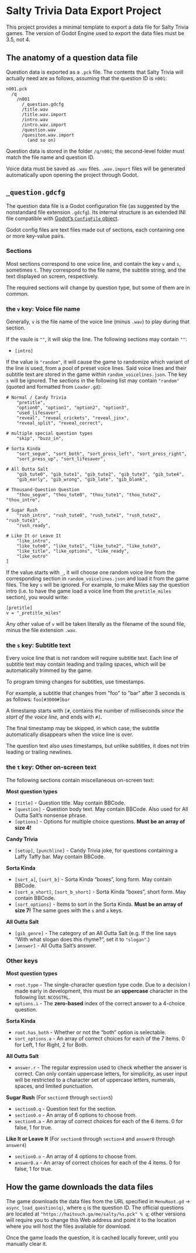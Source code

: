 # Salty Trivia Data Export Project

This project provides a minimal template to export a data file for Salty Trivia games.
The version of Godot Engine used to export the data files must be 3.5, not 4.

## The anatomy of a question data file

Question data is exported as a `.pck` file.
The contents that Salty Trivia will actually need are as follows, assuming that the question ID is `n001`:

```
n001.pck
  /q
    /n001
      /_question.gdcfg
      /title.wav
      /title.wav.import
      /intro.wav
      /intro.wav.import
      /question.wav
      /quesiton.wav.import
        (and so on)
```

Question data is stored in the folder `/q/n001`;
the second-level folder must match the file name and question ID.

Voice data must be saved as `.wav` files. `.wav.import` files will be generated automatically upon opening the project through Godot.

## `_question.gdcfg`

The question data file is a Godot configuration file (as suggested by the nonstandard file extension `.gdcfg`).
Its internal structure is an extended INI file compatible with [Godot’s `ConfigFile` object](https://docs.godotengine.org/en/3.5/classes/class_configfile.html).

Godot config files are text files made out of sections, each containing one or more key-value pairs.

### Sections

Most sections correspond to one voice line, 
and contain the key `v` and `s`, sometimes `t`. They correspond to the file name, the subtitle string, and the text displayed on screen, respectively.

The required sections will change by question type, but some of them are in common.

### the `v` key: Voice file name

Generally, `v` is the file name of the voice line (minus `.wav`) to play during that section.

If the vaule is `""`, it will skip the line. The following sections may contain `""`:
  * `[intro]`

If the value is `"random"`, it will cause the game to randomize which variant of the line is used, from a pool of preset voice lines. Said voice lines and their subtitle text are stored in the game within `random_voicelines.json`. The key `s` will be ignored. The sections in the following list may contain `"random"` (quoted and formatted from `Loader.gd`):
```
# Normal / Candy Trivia
	"pretitle",
	"option0", "option1", "option2", "option3",
	"used_lifesaver",
	"reveal", "reveal_crickets", "reveal_jinx",
	"reveal_split", "reveal_correct",

# multiple special question types
	"skip", "buzz_in",

# Sorta Kinda
	"sort_segue", "sort_both", "sort_press_left", "sort_press_right",
	"sort_press_up", "sort_lifesaver",

# All Outta Salt
	"gib_tute0", "gib_tute1", "gib_tute2", "gib_tute3", "gib_tute4",
	"gib_early", "gib_wrong", "gib_late", "gib_blank",

# Thousand-Question Question
	"thou_segue", "thou_tute0", "thou_tute1", "thou_tute2", "thou_intro",

# Sugar Rush
	"rush_intro", "rush_tute0", "rush_tute1", "rush_tute2", "rush_tute3",
	"rush_ready",

# Like It or Leave It
	"like_intro",
	"like_tute0", "like_tute1", "like_tute2", "like_tute3",
	"like_title", "like_options", "like_ready",
	"like_outro"
]
```

If the value starts with `_`, it will choose one random voice line from the corresponding section in `random_voicelines.json` and load it from the game files. The key `s` will be ignored. For example, to make Miles say the question intro (i.e. to have the game load a voice line from the `pretitle_miles` section), you would write:
```
[pretitle]
v = "_pretitle_miles"
```

Any other value of `v` will be taken literally as the filename of the sound file, minus the file extension `.wav`.

### the `s` key: Subtitle text

Every voice line that is not random will require subtitle text. Each line of subtitle text may contain leading and trailing spaces, which will be automatically trimmed by the game.

To program timing changes for subtitles, use timestamps.

For example, a subtitle that changes from "foo" to "bar" after 3 seconds is as follows: `foo[#3000#]bar`

A timestamp starts with `[#`, contains the number of milliseconds *since the start of the voice line,* and ends with `#]`.

The final timestamp may be skipped, in which case, the subtitle automatically disappears when the voice line is over.

The question text also uses timestamps, but unlike subtitles, it does not trim leading or trailing newlines.

### the `t` key: Other on-screen text

The following sections contain miscellaneous on-screen text:

**Most question types**

* `[title]` - Question title. May contain BBCode.
* `[question]` - Question body text. May contain BBCode. Also used for All Outta Salt’s nonsense phrase.
* `[options]` - Options for multiple choice questions. **Must be an array of size 4!**

**Candy Trivia**

* `[setup]`, `[punchline]` - Candy Trivia joke, for questions containing a Laffy Taffy bar. May contain BBCode.

**Sorta Kinda**
* `[sort_a]`, `[sort_b]` - Sorta Kinda “boxes”, long form. May contain BBCode.
* `[sort_a_short]`, `[sort_b_short]` - Sorta Kinda “boxes”, short form. May contain BBCode.
* `[sort_options]` - Items to sort in the Sorta Kinda. **Must be an array of size 7!** The same goes with the `s` and `a` keys.

**All Outta Salt**
* `[gib_genre]` - The category of an All Outta Salt (e.g. If the line says “With what slogan does this rhyme?”, set it to `"slogan"`.)
* `[answer]` - All Outta Salt’s answer.

### Other keys

**Most question types**
* `root.type` - The single-character question type code. Due to a decision I made early in development, this must be an **uppercase** character in the following list: `NCOSGTRL`.
* `options.i` - The **zero-based** index of the correct answer to a 4-choice question.

**Sorta Kinda**
* `root.has_both` - Whether or not the “both” option is selectable.
* `sort_options.a` - An array of correct choices for each of the 7 items. 0 for Left, 1 for Right, 2 for Both.

**All Outta Salt**
* `answer.r` - The regular expression used to check whether the answer is correct. Can only contain uppercase letters, for simplicity, as user input will be restricted to a character set of uppercase letters, numerals, spaces, and limited punctuation.

**Sugar Rush** (For `section0` through `section5`)
* `section0.q` - Question text for the section.
* `section0.o` - An array of 6 options to choose from.
* `section0.a` - An array of correct choices for each of the 6 items. 0 for false, 1 for true.

**Like It or Leave It** (For `section0` through `section4` and `answer0` through `answer4`)
* `section0.o` - An array of 4 options to choose from.
* `answer0.a` - An array of correct choices for each of the 4 items. 0 for false, 1 for true.

## How the game downloads the data files

The game downloads the data files from the URL specified in `MenuRoot.gd` → `async_load_question(q)`, where `q` is the question ID. The official questions are located at `"https://haitouch.ga/me/salty/%s.pck" % q`; other versions will require you to change this Web address and point it to the location where you will host the files available for download.

Once the game loads the question, it is cached locally forever, until you manually clear it.